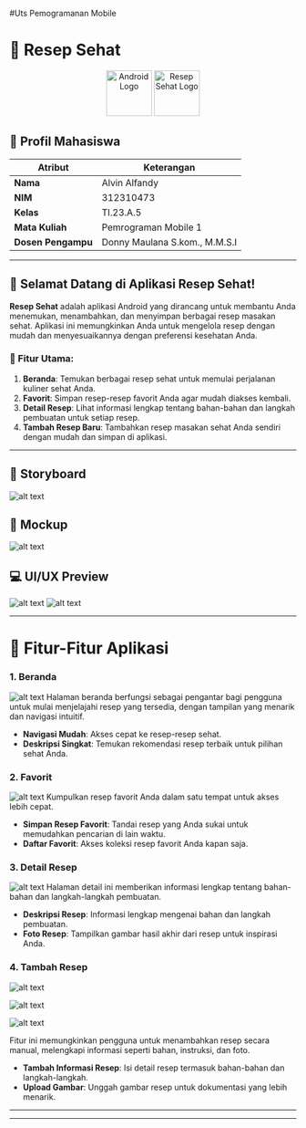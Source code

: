 #Uts Pemogramanan Mobile
# 🍲 Resep Sehat 

<div align="center">
  <img src="https://upload.wikimedia.org/wikipedia/commons/3/3e/Android_logo_2019.png" alt="Android Logo" width="80" height="80">
  <img src="gambar/Logo.jpg" alt="Resep Sehat Logo" width="80" height="80">
</div>

## 👤 Profil Mahasiswa

| Atribut           | Keterangan                    |
| ----------------- | ----------------------------- |
| **Nama**          | Alvin Alfandy                       |
| **NIM**           | 312310473                   |
| **Kelas**         | TI.23.A.5                     |
| **Mata Kuliah**   | Pemrograman Mobile 1          |
| **Dosen Pengampu** | Donny Maulana S.kom., M.M.S.I |

---

## 🥗 Selamat Datang di Aplikasi **Resep Sehat**!
**Resep Sehat** adalah aplikasi Android yang dirancang untuk membantu Anda menemukan, menambahkan, dan menyimpan berbagai resep masakan sehat. Aplikasi ini memungkinkan Anda untuk mengelola resep dengan mudah dan menyesuaikannya dengan preferensi kesehatan Anda.

### 🎯 Fitur Utama:
1. **Beranda**: Temukan berbagai resep sehat untuk memulai perjalanan kuliner sehat Anda.
2. **Favorit**: Simpan resep-resep favorit Anda agar mudah diakses kembali.
3. **Detail Resep**: Lihat informasi lengkap tentang bahan-bahan dan langkah pembuatan untuk setiap resep.
4. **Tambah Resep Baru**: Tambahkan resep masakan sehat Anda sendiri dengan mudah dan simpan di aplikasi.

---

## 📝 Storyboard
![alt text](gambar/image-9.png)

## 🎨 Mockup
![alt text](gambar/image-10.png)

## 💻 UI/UX Preview
![alt text](gambar/image-12.png)
![alt text](gambar/image-11.png)

---

# 📱 Fitur-Fitur Aplikasi

### 1. **Beranda**
 ![alt text](gambar/image-2.png)
   Halaman beranda berfungsi sebagai pengantar bagi pengguna untuk mulai menjelajahi resep yang tersedia, dengan tampilan yang menarik dan navigasi intuitif.

   - **Navigasi Mudah**: Akses cepat ke resep-resep sehat.
   - **Deskripsi Singkat**: Temukan rekomendasi resep terbaik untuk pilihan sehat Anda.

### 2. **Favorit**
![alt text](gambar/image-3.png)
   Kumpulkan resep favorit Anda dalam satu tempat untuk akses lebih cepat.

   - **Simpan Resep Favorit**: Tandai resep yang Anda sukai untuk memudahkan pencarian di lain waktu.
   - **Daftar Favorit**: Akses koleksi resep favorit Anda kapan saja.

### 3. **Detail Resep**
![alt text](gambar/image-5.png)
   Halaman detail ini memberikan informasi lengkap tentang bahan-bahan dan langkah-langkah pembuatan.

   - **Deskripsi Resep**: Informasi lengkap mengenai bahan dan langkah pembuatan.
   - **Foto Resep**: Tampilkan gambar hasil akhir dari resep untuk inspirasi Anda.

### 4. **Tambah Resep**

![alt text](gambar/image-8.png)

![alt text](gambar/image-6.png)

![alt text](gambar/image-7.png)


   Fitur ini memungkinkan pengguna untuk menambahkan resep secara manual, melengkapi informasi seperti bahan, instruksi, dan foto.

   - **Tambah Informasi Resep**: Isi detail resep termasuk bahan-bahan dan langkah-langkah.
   - **Upload Gambar**: Unggah gambar resep untuk dokumentasi yang lebih menarik.

---


---


